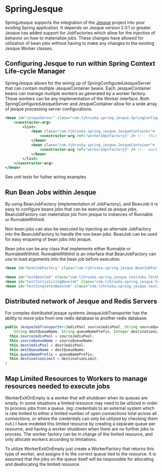 SpringJesque
==================
SpringJesque supports the integration of the [Jesque](https://github.com/gresrun/jesque) project into your existing Spring application.  It depends on Jesque version 2.0.1 or greater.  Jesque has added support for JobFactories which allow for the injection of behavior on how to materialize jobs.  These changes have allowed for utilization of bean jobs without having to make any changes to the existing Jesque Worker classes.

Configuring Jesque to run within Spring Context Life-cycle Manager
------------------
SpringJesque allows for the wiring up of SpringConfiguredJesqueServer that can contain multiple JesqueContainer beans.  Each JesqueContainer beans can manage multiple workers as generated by a worker factory.  These workers can be any implementation of the Worker interface.  Both SpringConfiguredJesqueServer and JesqueContainer allow for a wide array of jesque processing server configurations.

```xml
<bean id="jesqueServer" class="com.tjhruska.spring.jesque.SpringConfiguredJesqueServer">
    <constructor-arg>
        <list>
            <bean class="com.tjhruska.spring.jesque.JesqueContainer">
                <constructor-arg ref="workerImplFactory1" /> <!-- this factory creates workers tied to the configured queues -->
            </bean>
            <bean class="com.tjhruska.spring.jesque.JesqueContainer">
                <constructor-arg ref="workerImplFactory2" /> <!-- each factory can create whatever type of Worker is needed -->
            </bean>
        </list>
    </constructor-arg>
</bean>
```
See unit tests for futher wiring examples

Run Bean Jobs within Jesque
------------------
By using BeanJobFactory (implementation of JobFactory), and BeanJob it is easy to configure beans jobs that can be executed as jesque jobs.  BeanJobFactory can materialize job from jesque to instances of Runnable or RunnableWithInit.

Non bean jobs can also be executed by injecting an alternate JobFactory into the BeanJobFactory to handle the non bean jobs.  BeanJob can be used for easy enqueing of bean jobs into jesque.

Bean jobs can be any class that implements either Runnable or RunnableWithInit.  RunnableWithInit is an interface that BeanJobFactory can use to load arguments into the bean job before execution.

```xml
<bean id="beanJobFactory" class="com.tjhruska.spring.jesque.BeanJobFactory" /> <!-- inject a fallbackJobFactory to also handle non bean jobs -->
    
<bean id="testBeanJob" class="com.tjhruska.spring.jesque.testJobs.TestBeanJob" scope="prototype" /> <!-- jobs can be prototype for thread safety -->
<bean id="testInitializingBeanJob" class="com.tjhruska.spring.jesque.testJobs.TestInitializingBeanJob" scope="prototype" />  <!-- this job implements RunnableWithInit for passing in arguments to the job -->
<bean id="testSingletonBeanJob" class="com.tjhruska.spring.jesque.testJobs.TestBeanJob" /> <!-- singleton jobs can also be used -->
```

Distributed network of Jesque and Redis Servers
------------------
For complex distributed jesque systems JesqueJobTransporter has the ability to move jobs from one redis database to another redis database.

```java
public JesqueJobTransporter(JedisPool sourceJedisPool, String sourceQueueName, JedisPool destJedisPool, 
    String destQueueName, String queueNamePrefix, Integer destinationLimit) {
  this.sourceJedisPool = sourceJedisPool;
  this.sourceQueueName = sourceQueueName;
  this.destJedisPool = destJedisPool;
  this.destQueueName = destQueueName;
  this.queueNamePrefix = queueNamePrefix;
  this.destinationLimit = destinationLimit;
}
```

Map Limited Resources to Workers to manage resources needed to execute jobs
------------------
WorkerExitOnEmpty is a worker that will shutdown when its queues are empty.  In some situations a limited resource may need to be utilized in order to process jobs from a queue.  (eg: credentials to an external system which is rate limited to either a limited number of open connections total across all connections, or where the credentials can only be utilized by checking them out.)  I have modeled this limited resource by creating a separate queue per resource, and having a worker shutdown when there are no further jobs to process.  The worker factory can be in charge of the limited resource, and only allocate workers according to limitations.

To utilize WorkerExitOnEmpty just create a WorkerFactory that returns this type of worker, and assigns it to the correct queue tied to the resource.  It is assumed that the jobs on the queue itself will be responsible for allocating and deallocating the limited resource.
